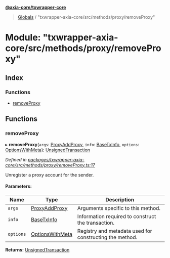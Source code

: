 **[@axia-core/txwrapper-core](../README.md)**

> [Globals](../globals.md) / "txwrapper-axia-core/src/methods/proxy/removeProxy"

# Module: "txwrapper-axia-core/src/methods/proxy/removeProxy"

## Index

### Functions

* [removeProxy](_txwrapper_axia-core_src_methods_proxy_removeproxy_.md#removeproxy)

## Functions

### removeProxy

▸ **removeProxy**(`args`: [ProxyAddProxy](../interfaces/_txwrapper_axia-core_src_methods_proxy_addproxy_.proxyaddproxy.md), `info`: [BaseTxInfo](../interfaces/_txwrapper_core_src_types_method_.basetxinfo.md), `options`: [OptionsWithMeta](../interfaces/_txwrapper_core_src_types_method_.optionswithmeta.md)): [UnsignedTransaction](../interfaces/_txwrapper_core_src_types_method_.unsignedtransaction.md)

*Defined in [packages/txwrapper-axia-core/src/methods/proxy/removeProxy.ts:17](https://github.com/axia-core/txwrapper-core/blob/731a943/packages/txwrapper-axia-core/src/methods/proxy/removeProxy.ts#L17)*

Unregister a proxy account for the sender.

#### Parameters:

Name | Type | Description |
------ | ------ | ------ |
`args` | [ProxyAddProxy](../interfaces/_txwrapper_axia-core_src_methods_proxy_addproxy_.proxyaddproxy.md) | Arguments specific to this method. |
`info` | [BaseTxInfo](../interfaces/_txwrapper_core_src_types_method_.basetxinfo.md) | Information required to construct the transaction. |
`options` | [OptionsWithMeta](../interfaces/_txwrapper_core_src_types_method_.optionswithmeta.md) | Registry and metadata used for constructing the method.  |

**Returns:** [UnsignedTransaction](../interfaces/_txwrapper_core_src_types_method_.unsignedtransaction.md)
